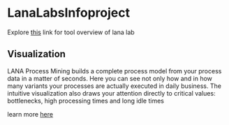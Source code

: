 # LanaLabsInfoproject

Explore [this](https://lanalabs.com/en/lana-process-mining/) link for tool overview of lana lab

## Visualization 

LANA Process Mining builds a complete process model from your process data in a matter of seconds. Here you can see not only how and in how many variants your processes are actually executed in daily business. The intuitive visualization also draws your attention directly to critical values: bottlenecks, high processing times and long idle times

learn more [here](https://lanalabs.com/en/lana-process-mining/) 
